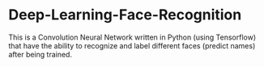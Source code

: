 # Deep-Learning-Face-Recognition
This is a Convolution Neural Network written in Python (using Tensorflow) that have the ability to recognize and label  different faces (predict names) after being trained. 
